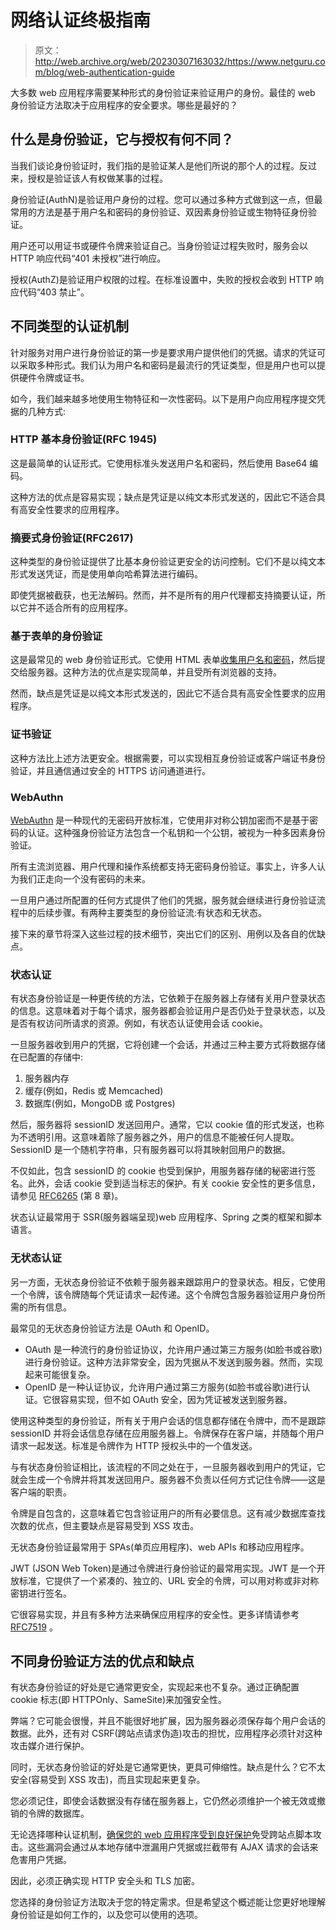 # 网络认证终极指南

> 原文：<http://web.archive.org/web/20230307163032/https://www.netguru.com/blog/web-authentication-guide>

 大多数 web 应用程序需要某种形式的身份验证来验证用户的身份。最佳的 web 身份验证方法取决于应用程序的安全要求。哪些是最好的？

## 什么是身份验证，它与授权有何不同？

当我们谈论身份验证时，我们指的是验证某人是他们所说的那个人的过程。反过来，授权是验证该人有权做某事的过程。

身份验证(AuthN)是验证用户身份的过程。您可以通过多种方式做到这一点，但最常用的方法是基于用户名和密码的身份验证、双因素身份验证或生物特征身份验证。

用户还可以用证书或硬件令牌来验证自己。当身份验证过程失败时，服务会以 HTTP 响应代码“401 未授权”进行响应。

授权(AuthZ)是验证用户权限的过程。在标准设置中，失败的授权会收到 HTTP 响应代码“403 禁止”。

## 不同类型的认证机制

针对服务对用户进行身份验证的第一步是要求用户提供他们的凭据。请求的凭证可以采取多种形式。我们认为用户名和密码是最流行的凭证类型，但是用户也可以提供硬件令牌或证书。

如今，我们越来越多地使用生物特征和一次性密码。以下是用户向应用程序提交凭据的几种方式:

### HTTP 基本身份验证(RFC 1945)

这是最简单的认证形式。它使用标准头发送用户名和密码，然后使用 Base64 编码。

这种方法的优点是容易实现；缺点是凭证是以纯文本形式发送的，因此它不适合具有高安全性要求的应用程序。

### 摘要式身份验证(RFC2617)

这种类型的身份验证提供了比基本身份验证更安全的访问控制。它们不是以纯文本形式发送凭证，而是使用单向哈希算法进行编码。

即使凭据被截获，也无法解码。然而，并不是所有的用户代理都支持摘要认证，所以它并不适合所有的应用程序。

### 基于表单的身份验证

这是最常见的 web 身份验证形式。它使用 HTML 表单[收集用户名和密码](http://web.archive.org/web/20230112223239/https://www.netguru.com/blog/authentication-with-login-and-password)，然后提交给服务器。这种方法的优点是实现简单，并且受所有浏览器的支持。

然而，缺点是凭证是以纯文本形式发送的，因此它不适合具有高安全性要求的应用程序。

### 证书验证

这种方法比上述方法更安全。根据需要，可以实现相互身份验证或客户端证书身份验证，并且通信通过安全的 HTTPS 访问通道进行。

### WebAuthn

[WebAuthn](http://web.archive.org/web/20230112223239/https://webauthn.guide/#authentication) 是一种现代的无密码开放标准，它使用非对称公钥加密而不是基于密码的认证。这种强身份验证方法包含一个私钥和一个公钥，被视为一种多因素身份验证。

所有主流浏览器、用户代理和操作系统都支持无密码身份验证。事实上，许多人认为我们正走向一个没有密码的未来。

一旦用户通过所配置的任何方式提供了他们的凭据，服务就会继续进行身份验证流程中的后续步骤。有两种主要类型的身份验证流:有状态和无状态。

接下来的章节将深入这些过程的技术细节，突出它们的区别、用例以及各自的优缺点。

### 状态认证

有状态身份验证是一种更传统的方法，它依赖于在服务器上存储有关用户登录状态的信息。这意味着对于每个请求，服务器都会验证用户是否仍处于登录状态，以及是否有权访问所请求的资源。例如，有状态认证使用会话 cookie。

一旦服务器收到用户的凭据，它将创建一个会话，并通过三种主要方式将数据存储在已配置的存储中:

1.  服务器内存
2.  缓存(例如，Redis 或 Memcached)
3.  数据库(例如，MongoDB 或 Postgres)

然后，服务器将 sessionID 发送回用户。通常，它以 cookie 值的形式发送，也称为不透明引用。这意味着除了服务器之外，用户的信息不能被任何人提取。SessionID 是一个随机字符串，只有服务器可以将其映射回用户的数据。

不仅如此，包含 sessionID 的 cookie 也受到保护，用服务器存储的秘密进行签名。此外，会话 cookie 受到适当标志的保护。有关 cookie 安全性的更多信息，请参见 [RFC6265](http://web.archive.org/web/20230112223239/https://www.rfc-editor.org/rfc/rfc6265) (第 8 章)。

状态认证最常用于 SSR(服务器端呈现)web 应用程序、Spring 之类的框架和脚本语言。

### 无状态认证

另一方面，无状态身份验证不依赖于服务器来跟踪用户的登录状态。相反，它使用一个令牌，该令牌随每个凭证请求一起传递。这个令牌包含服务器验证用户身份所需的所有信息。

最常见的无状态身份验证方法是 OAuth 和 OpenID。

*   OAuth 是一种流行的身份验证协议，允许用户通过第三方服务(如脸书或谷歌)进行身份验证。这种方法非常安全，因为凭据从不发送到服务器。然而，实现起来可能很复杂。
*   OpenID 是一种认证协议，允许用户通过第三方服务(如脸书或谷歌)进行认证。它很容易实现，但不如 OAuth 安全，因为凭证被发送到服务器。

使用这种类型的身份验证，所有关于用户会话的信息都存储在令牌中，而不是跟踪 sessionID 并将会话信息存储在应用服务器上。令牌保存在客户端，并随每个用户请求一起发送。标准是令牌作为 HTTP 授权头中的一个值发送。

与有状态身份验证相比，该流程的不同之处在于，一旦服务器收到用户的凭证，它就会生成一个令牌并将其发送回用户。服务器不负责以任何方式记住令牌——这是客户端的职责。

令牌是自包含的，这意味着它包含验证用户的所有必要信息。这有减少数据库查找次数的优点，但主要缺点是容易受到 XSS 攻击。

无状态身份验证最常用于 SPAs(单页应用程序)、web APIs 和移动应用程序。

JWT (JSON Web Token)是通过令牌进行身份验证的最常用实现。JWT 是一个开放标准，它提供了一个紧凑的、独立的、URL 安全的令牌，可以用对称或非对称密钥进行签名。

它很容易实现，并且有多种方法来确保应用程序的安全性。更多详情请参考 [RFC7519](http://web.archive.org/web/20230112223239/https://www.rfc-editor.org/rfc/rfc7519) 。

## 不同身份验证方法的优点和缺点

有状态身份验证的好处是它通常更安全，实现起来也不复杂。通过正确配置 cookie 标志(即 HTTPOnly、SameSite)来加强安全性。

弊端？它可能会很慢，并且不能很好地扩展，因为服务器必须保存每个用户会话的数据。此外，还有对 CSRF(跨站点请求伪造)攻击的担忧，应用程序必须针对这种攻击媒介进行保护。

同时，无状态身份验证的好处是它通常更快，更具可伸缩性。缺点是什么？它不太安全(容易受到 XSS 攻击)，而且实现起来更复杂。

您必须记住，即使会话数据没有存储在服务器上，它仍然必须维护一个被无效或撤销的令牌的数据库。

无论选择哪种认证机制，[确保您的 web 应用程序受到良好保护](http://web.archive.org/web/20230112223239/https://www.netguru.com/services/cybersecurity)免受跨站点脚本攻击。这些漏洞会通过从本地存储中泄漏用户凭据或拦截带有 AJAX 请求的会话来危害用户凭据。

因此，必须正确实现 HTTP 安全头和 TLS 加密。

您选择的身份验证方法取决于您的特定需求。但是希望这个概述能让您更好地理解身份验证是如何工作的，以及您可以使用的选项。